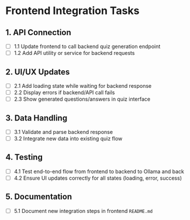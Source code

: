 # Frontend Integration Tasks

## 1. API Connection
- [ ] 1.1 Update frontend to call backend quiz generation endpoint
- [ ] 1.2 Add API utility or service for backend requests

## 2. UI/UX Updates
- [ ] 2.1 Add loading state while waiting for backend response
- [ ] 2.2 Display errors if backend/API call fails
- [ ] 2.3 Show generated questions/answers in quiz interface

## 3. Data Handling
- [ ] 3.1 Validate and parse backend response
- [ ] 3.2 Integrate new data into existing quiz flow

## 4. Testing
- [ ] 4.1 Test end-to-end flow from frontend to backend to Ollama and back
- [ ] 4.2 Ensure UI updates correctly for all states (loading, error, success)

## 5. Documentation
- [ ] 5.1 Document new integration steps in frontend `README.md`
